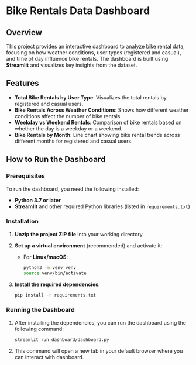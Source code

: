 # Bike Rentals Data Dashboard

## Overview
This project provides an interactive dashboard to analyze bike rental data, focusing on how weather conditions, user types (registered and casual), and time of day influence bike rentals. The dashboard is built using **Streamlit** and visualizes key insights from the dataset.

## Features
- **Total Bike Rentals by User Type**: Visualizes the total rentals by registered and casual users.
- **Bike Rentals Across Weather Conditions**: Shows how different weather conditions affect the number of bike rentals.
- **Weekday vs Weekend Rentals**: Comparison of bike rentals based on whether the day is a weekday or a weekend.
- **Bike Rentals by Month**: Line chart showing bike rental trends across different months for registered and casual users.

## How to Run the Dashboard

### Prerequisites
To run the dashboard, you need the following installed:
- **Python 3.7 or later**
- **Streamlit** and other required Python libraries (listed in `requirements.txt`)

### Installation

1. **Unzip the project ZIP file** into your working directory.

2. **Set up a virtual environment** (recommended) and activate it:
   - For **Linux/macOS**:
     ```bash
     python3 -m venv venv
     source venv/bin/activate
     ```

3. **Install the required dependencies**:
   ```bash
   pip install -r requirements.txt
   
### Running the Dashboard
1. After installing the dependencies, you can run the dashboard using the following command:
    ```bash
    streamlit run dashboard/dashboard.py
    ```
2. This command will open a new tab in your default browser where you can interact with dashboard.
    

